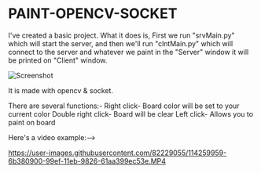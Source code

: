 # PAINT-OPENCV-SOCKET
I've created a basic project. What it does is, First we run "srvMain.py" which will start the server, and then we'll run "clntMain.py" which will connect to the server and whatever we paint in the "Server" window it will be printed on "Client" window.

![Screenshot](https://user-images.githubusercontent.com/82229055/114259774-f912f480-99ed-11eb-8b3e-626fd6d48a77.png)

It is made with opencv & socket.

There are several functions:-
Right click- Board color will be set to your current color
Double right click- Board will be clear
Left click- Allows you to paint on board

Here's a video example:-->

https://user-images.githubusercontent.com/82229055/114259959-6b380900-99ef-11eb-9826-61aa399ec53e.MP4

